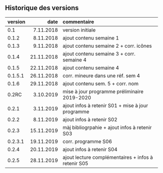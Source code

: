 ## Historique des versions

| version | date | commentaire |
| :------ | ----: | :--------- |
| 0.1 | 7.11.2018 | version initiale |
| 0.1.2 | 8.11.2018 | ajout contenu semaine 1 |
| 0.1.3 | 9.11.2018 | ajout contenu semaine 2 + corr. icônes |
| 0.1.4 | 21.11.2018 | ajout contenu semaine 3 + corr. semaine 4 |
| 0.1.5 | 22.11.2018 | ajout contenu semaine 4 |
| 0.1.5.1 | 26.11.2018 | corr. mineure dans une réf. sem 4 |
| 0.1.6 | 29.11.2018 | ajout contenu sem. 5 + corr. nom |
| 0.2RC | 3.10.2019 | mise à jour programme préliminaire 2019-2020 |
| 0.2.1 | 3.11.2019 | ajout infos à retenir S01 + mise à jour programme |
| 0.2.2 | 8.11.2019 | ajout infos à retenir S02 |
| 0.2.3 | 15.11.2019 | màj bibliogrpahie + ajout infos à retenir S03 |
| 0.2.3.1 | 19.11.2019 | corr. programme S06 |
| 0.2.4 | 20.11.2019 | ajout infos à retenir S04 |
| 0.2.5 | 28.11.2019 | ajout lecture complémentaires + infos à retenir S05 |
